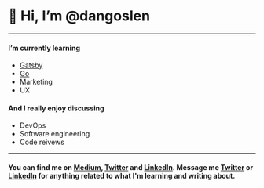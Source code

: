 # 👋 Hi, I’m @dangoslen

---
#### I’m currently learning
  - [Gatsby](gatsby.js)
  - [Go](golang.org)
  - Marketing
  - UX

#### And I really enjoy discussing
  - DevOps
  - Software engineering
  - Code reivews

---

#### You can find me on [Medium](https://dangoslen.medium.com/), [Twitter](https://twitter.com/@dangoslen) and [LinkedIn](https://linkedin.com/in/dangoslen). Message me [Twitter](https://twitter.com/@dangoslen) or [LinkedIn](https://linkedin.com/in/dangoslen) for anything related to what I'm learning and writing about.

<!---
dangoslen/dangoslen is a ✨ special ✨ repository because its `README.md` (this file) appears on your GitHub profile.
You can click the Preview link to take a look at your changes.
--->
